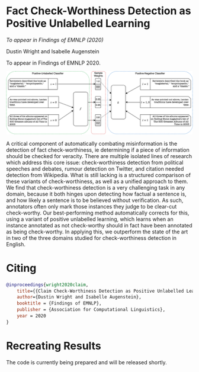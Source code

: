 # Fact Check-Worthiness Detection as Positive Unlabelled Learning

*To appear in Findings of EMNLP (2020)*

Dustin Wright and Isabelle Augenstein

To appear in Findings of EMNLP 2020.

<p align="center">
  <img src="pu_learning_puc.png" alt="PUC">
</p>

A critical component of automatically combating misinformation is the detection of fact check-worthiness, ie determining if a piece of information should be checked for veracity. There are multiple isolated lines of research which address this core issue: check-worthiness detection from political speeches and debates, rumour detection on Twitter, and citation needed detection from Wikipedia. What is still lacking is a structured comparison of these variants of check-worthiness, as well as a unified approach to them. We find that check-worthiness detection is a very challenging task in any domain, because it both hinges upon detecting how factual a sentence is, and how likely a sentence is to be believed without verification. As such, annotators often only mark those instances they judge to be clear-cut check-worthy. Our best-performing method automatically corrects for this, using a variant of positive unlabelled learning, which learns when an instance annotated as not check-worthy should in fact have been annotated as being check-worthy. In applying this, we outperform the state of the art in two of the three domains studied for check-worthiness detection in English.

# Citing

```bib
@inproceedings{wright2020claim,
    title={{Claim Check-Worthiness Detection as Positive Unlabelled Learning}},
    author={Dustin Wright and Isabelle Augenstein},
    booktitle = {Findings of EMNLP},
    publisher = {Association for Computational Linguistics},
    year = 2020
}
```

# Recreating Results

The code is currently being prepared and will be released shortly.
